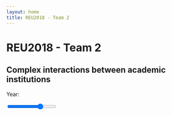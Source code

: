 ```yaml
---
layout: home
title: REU2018 - Team 2
---
```

 <!-- Import Vega 3 & Vega-Lite 2 (does not have to be from CDN) -->
  <script src="https://cdn.jsdelivr.net/npm/vega@3"></script>
  <script src="https://cdn.jsdelivr.net/npm/vega-lite@2"></script>
  <!-- Import vega-embed -->
  <script src="https://cdn.jsdelivr.net/npm/vega-embed@3"></script>
  <script src="https://cdnjs.cloudflare.com/ajax/libs/jquery/3.3.1/jquery.min.js"></script>

  <link rel="stylesheet" href="/css/style.css">

# REU2018 - Team 2
## Complex interactions between academic institutions

<div class="slidecontainer">
	<p>Year: <span id="selectedYear"></span></p>
  <input type="range" min="1960" max="2010" value="1995" class="slider" id="yearRange">
</div>

<div id="vis">
</div>

<script type="text/javascript">
	$('#selectedYear').text($('#yearRange').val());
	$('#yearRange').on('input propertychange', function (){
		$('#selectedYear').text(
			$('#yearRange').val()
			)
	});
	// vega visualization
  var spec = "/affil_radial_static.json";
  vegaEmbed('#vis', spec, {
                "renderer": "svg",
                "actions": {
                "export": false,
                "source": false,
                "editor": false
              } }).then(function(result) {
    // access view as result.view
  }).catch(console.error);
	
var spec2 = "/affil_radial_year.json";
  vegaEmbed('#vis', spec2, {
                "renderer": "svg",
                "actions": {
                "export": false,
                "source": false,
                "editor": false
              } }).then(function(result) {
    // access view as result.view
  }).catch(console.error);
</script>
